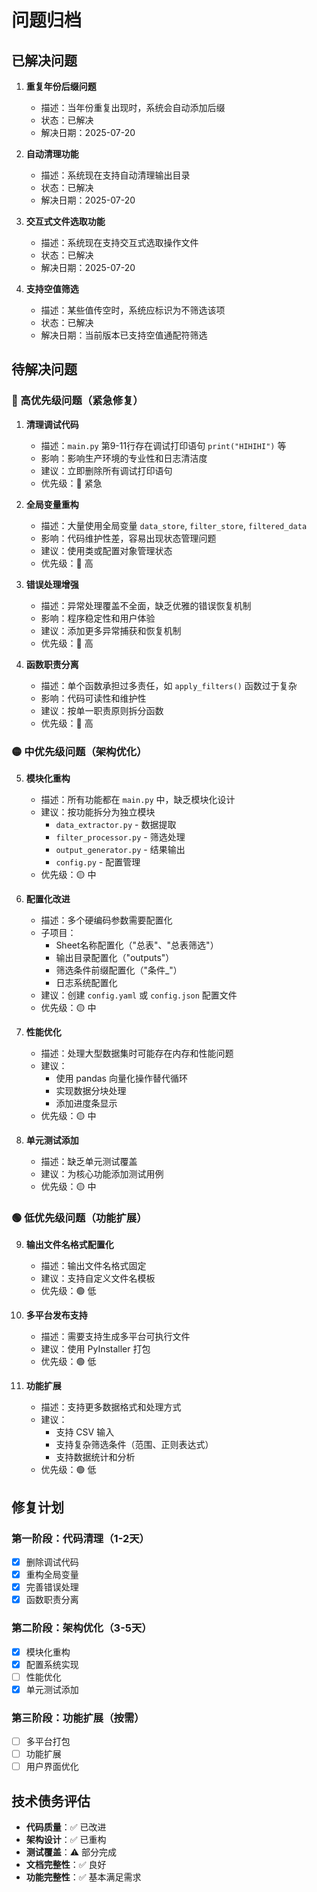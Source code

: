 # 问题归档

## 已解决问题

1. **重复年份后缀问题**
   - 描述：当年份重复出现时，系统会自动添加后缀
   - 状态：已解决
   - 解决日期：2025-07-20

2. **自动清理功能**
   - 描述：系统现在支持自动清理输出目录
   - 状态：已解决
   - 解决日期：2025-07-20

3. **交互式文件选取功能**
   - 描述：系统现在支持交互式选取操作文件
   - 状态：已解决
   - 解决日期：2025-07-20

4. **支持空值筛选**
   - 描述：某些值传空时，系统应标识为不筛选该项
   - 状态：已解决
   - 解决日期：当前版本已支持空值通配符筛选

## 待解决问题

### 🔴 高优先级问题（紧急修复）

1. **清理调试代码**
   - 描述：`main.py` 第9-11行存在调试打印语句 `print("HIHIHI")` 等
   - 影响：影响生产环境的专业性和日志清洁度
   - 建议：立即删除所有调试打印语句
   - 优先级：🔴 紧急

2. **全局变量重构**
   - 描述：大量使用全局变量 `data_store`, `filter_store`, `filtered_data`
   - 影响：代码维护性差，容易出现状态管理问题
   - 建议：使用类或配置对象管理状态
   - 优先级：🔴 高

3. **错误处理增强**
   - 描述：异常处理覆盖不全面，缺乏优雅的错误恢复机制
   - 影响：程序稳定性和用户体验
   - 建议：添加更多异常捕获和恢复机制
   - 优先级：🔴 高

4. **函数职责分离**
   - 描述：单个函数承担过多责任，如 `apply_filters()` 函数过于复杂
   - 影响：代码可读性和维护性
   - 建议：按单一职责原则拆分函数
   - 优先级：🔴 高

### 🟡 中优先级问题（架构优化）

5. **模块化重构**
   - 描述：所有功能都在 `main.py` 中，缺乏模块化设计
   - 建议：按功能拆分为独立模块
     - `data_extractor.py` - 数据提取
     - `filter_processor.py` - 筛选处理  
     - `output_generator.py` - 结果输出
     - `config.py` - 配置管理
   - 优先级：🟡 中

6. **配置化改进**
   - 描述：多个硬编码参数需要配置化
   - 子项目：
     - Sheet名称配置化（"总表"、"总表筛选"）
     - 输出目录配置化（"outputs"）
     - 筛选条件前缀配置化（"条件_"）
     - 日志系统配置化
   - 建议：创建 `config.yaml` 或 `config.json` 配置文件
   - 优先级：🟡 中

7. **性能优化**
   - 描述：处理大型数据集时可能存在内存和性能问题
   - 建议：
     - 使用 pandas 向量化操作替代循环
     - 实现数据分块处理
     - 添加进度条显示
   - 优先级：🟡 中

8. **单元测试添加**
   - 描述：缺乏单元测试覆盖
   - 建议：为核心功能添加测试用例
   - 优先级：🟡 中

### 🟢 低优先级问题（功能扩展）

9. **输出文件名格式配置化**
   - 描述：输出文件名格式固定
   - 建议：支持自定义文件名模板
   - 优先级：🟢 低

10. **多平台发布支持**
    - 描述：需要支持生成多平台可执行文件
    - 建议：使用 PyInstaller 打包
    - 优先级：🟢 低

11. **功能扩展**
    - 描述：支持更多数据格式和处理方式
    - 建议：
      - 支持 CSV 输入
      - 支持复杂筛选条件（范围、正则表达式）
      - 支持数据统计和分析
    - 优先级：🟢 低

## 修复计划

### 第一阶段：代码清理（1-2天）
- [x] 删除调试代码
- [x] 重构全局变量
- [x] 完善错误处理
- [x] 函数职责分离

### 第二阶段：架构优化（3-5天）
- [x] 模块化重构
- [x] 配置系统实现
- [ ] 性能优化
- [x] 单元测试添加

### 第三阶段：功能扩展（按需）
- [ ] 多平台打包
- [ ] 功能扩展
- [ ] 用户界面优化

## 技术债务评估

- **代码质量**：✅ 已改进
- **架构设计**：✅ 已重构  
- **测试覆盖**：⚠️ 部分完成
- **文档完整性**：✅ 良好
- **功能完整性**：✅ 基本满足需求
